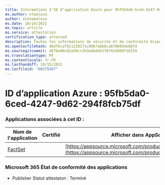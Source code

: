 ```yaml
---
title: Informations d’ID d’application Azure pour 95fb5da0-6ced-4247-9d62-294f8fcb75df
ms.author: elmalova
author: elenamalova
ms.date: 10/14/2021
ms.topic: article
ms.service: attestation
certification_type: attested
description: Toutes les informations de sécurité et de conformité disponibles pour 95fb5da0-6ced-4247-9d62-294f8fcb75df.
ms.openlocfilehash: 46df6caf811238171c9967a8b8ca870605de66f4
ms.sourcegitcommit: d67be08c82a50cc263a4bdeb176f41dd60716159
ms.translationtype: MT
ms.contentlocale: fr-FR
ms.lasthandoff: 10/15/2021
ms.locfileid: "60375567"
---
```

# <a name="azure-app-id-95fb5da0-6ced-4247-9d62-294f8fcb75df"></a>ID d’application Azure : 95fb5da0-6ced-4247-9d62-294f8fcb75df


### <a name="apps-associated-with-this-id"></a>Applications associées à cet ID :
| **Nom de l'application** | **Certifié** | **Afficher dans AppSource** |
|--------------|---------------|-----------------------|
| [FactSet](https://docs.microsoft.com/microsoft-365-app-certification/forward/WA200002146) |  | [https://appsource.microsoft.com/product/office/WA200002146](https://appsource.microsoft.com/product/office/WA200002146) |

### <a name="microsoft-365-app-compliance-status"></a>Microsoft 365 État de conformité des applications
- Publisher Statut attestaton : Terminé
